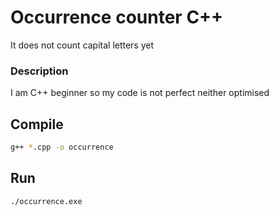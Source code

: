 # Occurrence counter C++

It does not count capital letters yet

### Description
I am C++ beginner so my code is not perfect neither optimised

## Compile
```bash
g++ *.cpp -o occurrence
```

## Run
```bash
./occurrence.exe
```